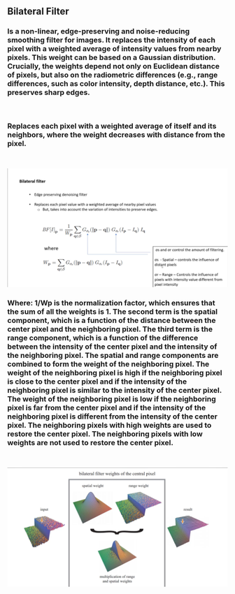 ##  Bilateral Filter
### Is a non-linear, edge-preserving and noise-reducing smoothing filter for images. It replaces the intensity of each pixel with a weighted average of intensity values from nearby pixels. This weight can be based on a Gaussian distribution. Crucially, the weights depend not only on Euclidean distance of pixels, but also on the radiometric differences (e.g., range differences, such as color intensity, depth distance, etc.). This preserves sharp edges.

<br />

### Replaces each pixel with a weighted average of itself and its neighbors, where the weight decreases with distance from the pixel.

<br />
 
![3](3.png)


### Where: 1/Wp is the normalization factor, which ensures that the sum of all the weights is 1. The second term is the spatial component, which is a function of the distance between the center pixel and the neighboring pixel. The third term is the range component, which is a function of the difference between the intensity of the center pixel and the intensity of the neighboring pixel. The spatial and range components are combined to form the weight of the neighboring pixel. The weight of the neighboring pixel is high if the neighboring pixel is close to the center pixel and if the intensity of the neighboring pixel is similar to the intensity of the center pixel. The weight of the neighboring pixel is low if the neighboring pixel is far from the center pixel and if the intensity of the neighboring pixel is different from the intensity of the center pixel. The neighboring pixels with high weights are used to restore the center pixel. The neighboring pixels with low weights are not used to restore the center pixel.

<br />

![4](4.png)